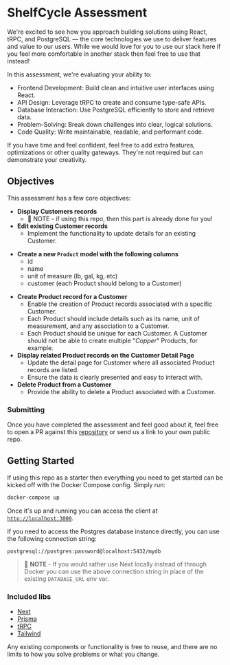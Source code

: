 # ShelfCycle Assessment

We're excited to see how you approach building solutions using React, tRPC, and PostgreSQL — the core technologies
we use to deliver features and value to our users. While we would love for you to use our stack here if you feel more
comfortable in another stack then feel free to use that instead!

In this assessment, we're evaluating your ability to:

- Frontend Development: Build clean and intuitive user interfaces using React.
- API Design: Leverage tRPC to create and consume type-safe APIs.
- Database Interaction: Use PostgreSQL efficiently to store and retrieve data.
- Problem-Solving: Break down challenges into clear, logical solutions.
- Code Quality: Write maintainable, readable, and performant code.

If you have time and feel confident, feel free to add extra features, optimizations or other quality gateways.
They're not required but can demonstrate your creativity.

## Objectives

This assessment has a few core objectives:

- **Display Customers records**
  - 📝 NOTE - if using this repo, then this part is already done for you!
- **Edit existing Customer records**
  - Implement the functionality to update details for an existing Customer.

* **Create a new `Product` model with the following columns**
  - id
  - name
  - unit of measure (lb, gal, kg, etc)
  - customer (each Product should belong to a Customer)

- **Create Product record for a Customer**
  - Enable the creation of Product records associated with a specific Customer.
  - Each Product should include details such as its name, unit of measurement, and any association to a Customer.
  - Each Product should be unique for each Customer. A Customer should not be able to create multiple "_Copper_" Products, for example.
- **Display related Product records on the Customer Detail Page**
  - Update the detail page for Customer where all associated Product records are listed.
  - Ensure the data is clearly presented and easy to interact with.
- **Delete Product from a Customer**
  - Provide the ability to delete a Product associated with a Customer.

### Submitting

Once you have completed the assessment and feel good about it, feel free to open a PR against this
[repository](https://github.com/shelfcycle/technical-assessment) or send us a link to your own public repo.

## Getting Started

If using this repo as a starter then everything you need to get started can be kicked off with the Docker Compose config. Simply run:

```bash
docker-compose up
```

Once it's up and running you can access the client at [`http://localhost:3000`](http://localhost:3000).

If you need to access the Postgres database instance directly, you can use the following connection string:

```
postgresql://postgres:password@localhost:5432/mydb
```

> 📝 **NOTE** - If you would rather use Next locally instead of through Docker you can use the above connection string in place of the existing `DATABASE_URL` env var.

### Included libs

- [Next](https://nextjs.org/)
- [Prisma](https://www.prisma.io/)
- [tRPC](https://trpc.io/)
- [Tailwind](https://tailwindcss.com/)

Any existing components or functionality is free to reuse, and there are no limits to how you solve
problems or what you change.

